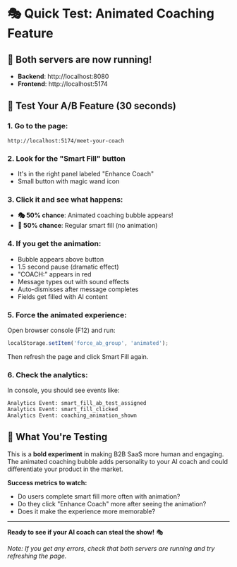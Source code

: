 # 🎭 Quick Test: Animated Coaching Feature

## 🚀 Both servers are now running!

- **Backend**: http://localhost:8080
- **Frontend**: http://localhost:5174

## 🎯 Test Your A/B Feature (30 seconds)

### 1. **Go to the page:**
```
http://localhost:5174/meet-your-coach
```

### 2. **Look for the "Smart Fill" button**
- It's in the right panel labeled "Enhance Coach"
- Small button with magic wand icon

### 3. **Click it and see what happens:**
- **🎭 50% chance**: Animated coaching bubble appears!
- **📝 50% chance**: Regular smart fill (no animation)

### 4. **If you get the animation:**
- Bubble appears above button
- 1.5 second pause (dramatic effect)
- "COACH:" appears in red
- Message types out with sound effects
- Auto-dismisses after message completes
- Fields get filled with AI content

### 5. **Force the animated experience:**
Open browser console (F12) and run:
```javascript
localStorage.setItem('force_ab_group', 'animated');
```
Then refresh the page and click Smart Fill again.

### 6. **Check the analytics:**
In console, you should see events like:
```
Analytics Event: smart_fill_ab_test_assigned
Analytics Event: smart_fill_clicked  
Analytics Event: coaching_animation_shown
```

## 🎉 What You're Testing

This is a **bold experiment** in making B2B SaaS more human and engaging. The animated coaching bubble adds personality to your AI coach and could differentiate your product in the market.

**Success metrics to watch:**
- Do users complete smart fill more often with animation?
- Do they click "Enhance Coach" more after seeing the animation?
- Does it make the experience more memorable?

---

**Ready to see if your AI coach can steal the show!** 🎭

*Note: If you get any errors, check that both servers are running and try refreshing the page.* 